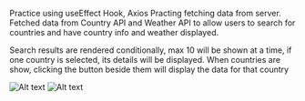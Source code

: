 Practice using useEffect Hook, Axios
Practing fetching data from server. Fetched data from Country API and Weather API to allow users to search for countries and have country info and weather displayed.

Search results are rendered conditionally, max 10 will be shown at a time, if one country is selected, its details will be displayed. 
When countries are show, clicking the button beside them will display the data for that country

![Alt text](https://i.imgur.com/6xVKYkA.png)
![Alt text](https://i.imgur.com/p3XjCUo.png)
